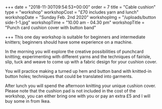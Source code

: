 +++
date = "2018-11-30T09:54:53+00:00"
order = 7
title = "Cable cushion"
type = "workshop"
workshopCost = "£70 includes yarn and lunch"
workshopDate = "Sunday Feb. 2nd 2020"
workshopImg = "/uploads/button side-1-1.jpg"
workshopTime = "10.00 am - 04.30 pm"
workshopTitle = "Punch card cushion cover with button band"

+++
This one day workshop is suitable for beginners and intermediate knitters; beginners should have some experience on a machine.

In the morning you will explore the creative possibilities of punchcard knitting; experimenting with different yarns and the techniques of fairisle, slip, tuck and weave to come up with a fabric design for your cushion cover.

You will practice making a turned up hem and button band with knitted-in button holes; techniques that could be translated into garments.

After lunch you will spend the afternoon knitting your unique cushion cover. Please note that the cushion pad is not included in the cost of the workshop, you can either bring one with you or pay an extra £5 and I will buy some in from Ikea.